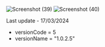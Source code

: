 ![Screenshot (39)](https://github.com/Engineering-college-btech-Project2/Project-2/assets/81384987/65c73ef4-f1fd-4c5e-9b34-ddd6e6e95291)
![Screenshot (40)](https://github.com/Engineering-college-btech-Project2/Project-2/assets/81384987/4052fd03-78e8-4301-800d-ff47f8163cb1)

Last update - 17/03/2024

- versionCode = 5
- versionName = "1.0.2.5"
